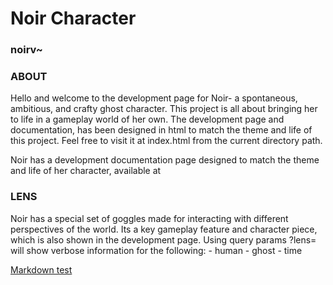 # Noir Character
### noirv~

### ABOUT
Hello and welcome to the development page for Noir- a spontaneous, ambitious, and crafty ghost character. This project is all about bringing her to life in a gameplay world of her own. 
The development page and documentation, has been designed in html to match the theme and life of this project. Feel free to visit it at index.html from the current directory path.

Noir has a development documentation page designed to match the theme and life of her character, available at 

### LENS
Noir has a special set of goggles made for interacting with different perspectives of the world. Its a key gameplay feature and character piece, which is also shown in the development page. Using query params ?lens=<lens name> will show verbose information for the following:
	- human
	- ghost
	- time

<a href='silvship.dev'>Markdown test</a>
